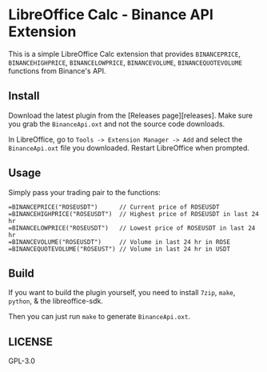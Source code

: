 # LibreOffice Calc - Binance API Extension

This is a simple LibreOffice Calc extension that provides `BINANCEPRICE`, `BINANCEHIGHPRICE`, `BINANCELOWPRICE`,
`BINANCEVOLUME`, `BINANCEQUOTEVOLUME` functions from Binance's API.

## Install

Download the latest plugin from the [Releases page][releases]. Make sure you
grab the `BinanceApi.oxt` and not the source code downloads.

In LibreOffice, go to `Tools -> Extension Manager -> Add` and select the
`BinanceApi.oxt` file you downloaded. Restart LibreOffice when prompted.

## Usage

Simply pass your trading pair to the functions:

    =BINANCEPRICE("ROSEUSDT")      // Current price of ROSEUSDT
    =BINANCEHIGHPRICE("ROSEUSDT")  // Highest price of ROSEUSDT in last 24 hr
    =BINANCELOWPRICE("ROSEUSDT")   // Lowest price of ROSEUSDT in last 24 hr
    =BINANCEVOLUME("ROSEUSDT")     // Volume in last 24 hr in ROSE
    =BINANCEQUOTEVOLUME("ROSEUST") // Volume in last 24 hr in USDT

## Build

If you want to build the plugin yourself, you need to install `7zip`, `make`,
`python`, & the libreoffice-sdk.

Then you can just run `make` to generate `BinanceApi.oxt`.


## LICENSE

GPL-3.0
